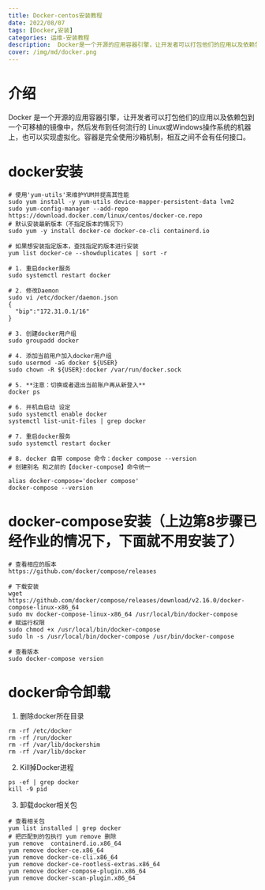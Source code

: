 ```yaml
---
title: Docker-centos安装教程
date: 2022/08/07
tags: [Docker,安装]
categories: 运维-安装教程
description:  Docker是一个开源的应用容器引擎，让开发者可以打包他们的应用以及依赖包到一个可移植的镜像中，然后发布到任何流行的 Linux或Windows操作系统的机器上，也可以实现虚拟化。容器是完全使用沙箱机制，相互之间不会有任何接口。
cover: /img/md/docker.png
---
```



# 介绍
Docker 是一个开源的应用容器引擎，让开发者可以打包他们的应用以及依赖包到一个可移植的镜像中，然后发布到任何流行的 Linux或Windows操作系统的机器上，也可以实现虚拟化。容器是完全使用沙箱机制，相互之间不会有任何接口。

# docker安装
```shell
# 使用'yum-utils'来维护YUM并提高其性能
sudo yum install -y yum-utils device-mapper-persistent-data lvm2
sudo yum-config-manager --add-repo https://download.docker.com/linux/centos/docker-ce.repo
# 默认安装最新版本（不指定版本的情况下）
sudo yum -y install docker-ce docker-ce-cli containerd.io

# 如果想安装指定版本，查找指定的版本进行安装
yum list docker-ce --showduplicates | sort -r

# 1. 重启docker服务
sudo systemctl restart docker

# 2. 修改Daemon
sudo vi /etc/docker/daemon.json
{
  "bip":"172.31.0.1/16"
}

# 3. 创建docker用户组
sudo groupadd docker

# 4. 添加当前用户加入docker用户组
sudo usermod -aG docker ${USER}
sudo chown -R ${USER}:docker /var/run/docker.sock

# 5. **注意：切换或者退出当前账户再从新登入**
docker ps

# 6. 开机自启动 设定
sudo systemctl enable docker
systemctl list-unit-files | grep docker

# 7. 重启docker服务
sudo systemctl restart docker

# 8. docker 自带 compose 命令：docker compose --version
# 创建别名 和之前的【docker-compose】命令统一

alias docker-compose='docker compose'
docker-compose --version
```

# docker-compose安装（上边第8步骤已经作业的情况下，下面就不用安装了）
```shell
# 查看相应的版本
https://github.com/docker/compose/releases

# 下载安装
wget https://github.com/docker/compose/releases/download/v2.16.0/docker-compose-linux-x86_64
sudo mv docker-compose-linux-x86_64 /usr/local/bin/docker-compose
# 赋运行权限
sudo chmod +x /usr/local/bin/docker-compose
sudo ln -s /usr/local/bin/docker-compose /usr/bin/docker-compose

# 查看版本
sudo docker-compose version
```

# docker命令卸载

1. 删除docker所在目录
```shell
rm -rf /etc/docker
rm -rf /run/docker
rm -rf /var/lib/dockershim
rm -rf /var/lib/docker
```

2. Kill掉Docker进程
```shell
ps -ef | grep docker
kill -9 pid
```

3. 卸载docker相关包
```shell
# 查看相关包
yum list installed | grep docker
# 把匹配到的包执行 yum remove 删除
yum remove  containerd.io.x86_64
yum remove docker-ce.x86_64
yum remove docker-ce-cli.x86_64
yum remove docker-ce-rootless-extras.x86_64
yum remove docker-compose-plugin.x86_64
yum remove docker-scan-plugin.x86_64
```